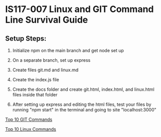 # IS117-007 Linux and GIT Command Line Survival Guide

## Setup Steps:

1. Initialize npm on the main branch and get node set up

2. On a separate branch, set up express

3. Create files git.md and linux.md

4. Create the index.js file

5. Create the docs folder and create git.html, index.html, and linux.html files inside that folder

6. After setting up express and editing the html files, test your files by running "npm start" in the terminal and going to site "localhost:3000"


[Top 10 GIT Commands](git.md)

[Top 10 Linux Commands](linux.md)
